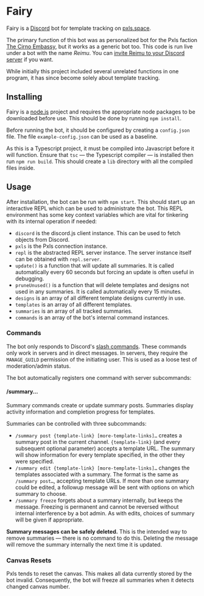 Fairy
=====
Fairy is a [Discord](https://discord.com) bot for template tracking on [pxls.space](https://pxls.space).

The primary function of this bot was as personalized bot for the Pxls faction [The Cirno Embassy](https://perfectfreeze.art), but it works as a generic bot too. 
This code is run live under a bot with the name *Reimu*.
You can [invite Reimu to your Discord server](https://discord.com/api/oauth2/authorize?client_id=1211467289501765632&permissions=0&scope=bot%20applications.commands) if you want.

While initially this project included several unrelated functions in one program, it has since become solely about template tracking.

Installing
----------

Fairy is a [node.js](https://nodejs.org/en/) project and requires the appropriate node packages to be downloaded before use.
This should be done by running `npm install`.

Before running the bot, it should be configured by creating a `config.json` file.
The file `example-config.json` can be used as a baseline.

As this is a Typescript project, it must be compiled into Javascript before it will function.
Ensure that `tsc` — the Typescript compiler — is installed then run `npm run build`.
This should create a `lib` directory with all the compiled files inside.

Usage
-----

After installation, the bot can be run with `npm start`.
This should start up an interactive REPL which can be used to administrate the bot.
This REPL environment has some key context variables which are vital for tinkering with its internal operation if needed:
- `discord` is the discord.js client instance. 
  This can be used to fetch objects from Discord.
- `pxls` is the Pxls connection instance.
- `repl` is the abstracted REPL server instance. 
  The server instance itself can be obtained with `repl.server`.
- `update()` is a function that will update all summaries.
  It is called automatically every 60 seconds but forcing an update is often useful in debugging.
- `pruneUnused()` is a function that will delete templates and designs not used in any summaries.
  It is called automatically every 15 minutes.
- `designs` is an array of all different template designs currently in use.
- `templates` is an array of all different templates.
- `summaries` is an array of all tracked summaries.
- `commands` is an array of the bot's internal command instances.

### Commands

The bot only responds to Discord's [slash commands](https://discord.com/developers/docs/interactions/slash-commands). 
These commands only work in servers and in direct messages.
In servers, they require the `MANAGE_GUILD` permission of the initiating user.
This is used as a loose test of moderation/admin status.

The bot automatically registers one command with server subcommands:

#### /summary…

Summary commands create or update summary posts.
Summaries display activity information and completion progress for templates.

Summaries can be controlled with three subcommands:
- `/summary post {template-link} [more-template-links]…` creates a summary post in the current channel.
  `{template-link}` (and every subsequent optional parameter) accepts a template URL.
  The summary will show information for every template specified, in the other they were specified.
- `/summary edit {template-link} [more-template-links]…` changes the templates associated with a summary.
  The format is the same as `/summary post…`, accepting template URLs.
  If more than one summary could be edited, a followup message will be sent with options on which summary to choose.
- `/summary freeze` forgets about a summary internally, but keeps the message.
  Freezing is permanent and cannot be reversed without internal interference by a bot admin.
  As with edits, choices of summary will be given if appropriate.

**Summary messages can be safely deleted.**
This is the intended way to remove summaries — there is no command to do this.
Deleting the message will remove the summary internally the next time it is updated.

### Canvas Resets
Pxls tends to reset the canvas.
This makes all data currently stored by the bot invalid.
Consequently, the bot will freeze all summaries when it detects changed canvas number.

